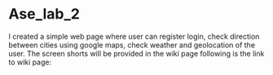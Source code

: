 # Ase_lab_2
I created a simple web page where user can register login, check direction between cities using google maps, check weather and geolocation of the user. The screen shorts will be provided in the wiki page following is the link to wiki page: 
